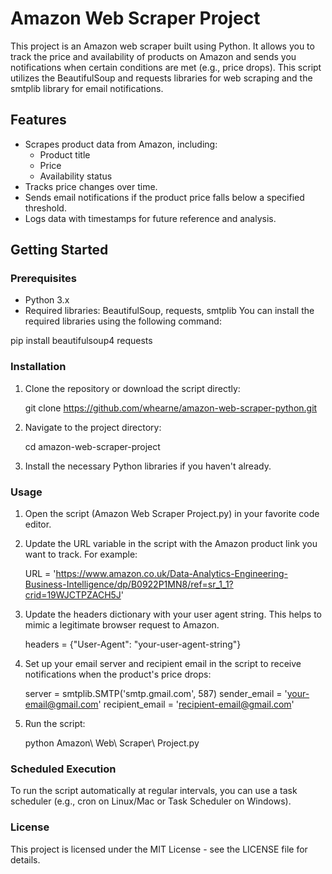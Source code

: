 # Amazon Web Scraper Project
This project is an Amazon web scraper built using Python. It allows you to track the price and availability of products on Amazon and sends you notifications when certain conditions are met (e.g., price drops). This script utilizes the BeautifulSoup and requests libraries for web scraping and the smtplib library for email notifications.

## Features
- Scrapes product data from Amazon, including:
    - Product title
    - Price
    - Availability status
- Tracks price changes over time.
- Sends email notifications if the product price falls below a specified threshold.
- Logs data with timestamps for future reference and analysis.
## Getting Started
### Prerequisites
- Python 3.x
- Required libraries: BeautifulSoup, requests, smtplib
You can install the required libraries using the following command:

pip install beautifulsoup4 requests

### Installation
1. Clone the repository or download the script directly:

    git clone https://github.com/whearne/amazon-web-scraper-python.git

2. Navigate to the project directory:

    cd amazon-web-scraper-project

3. Install the necessary Python libraries if you haven't already.

### Usage
1. Open the script (Amazon Web Scraper Project.py) in your favorite code editor.

2. Update the URL variable in the script with the Amazon product link you want to track. For example:

    URL = 'https://www.amazon.co.uk/Data-Analytics-Engineering-Business-Intelligence/dp/B0922P1MN8/ref=sr_1_1?crid=19WJCTPZACH5J'

3. Update the headers dictionary with your user agent string. This helps to mimic a legitimate browser request to Amazon.


    headers = {"User-Agent": "your-user-agent-string"}

4. Set up your email server and recipient email in the script to receive notifications when the product's price drops:

    server = smtplib.SMTP('smtp.gmail.com', 587)
    sender_email = 'your-email@gmail.com'
    recipient_email = 'recipient-email@gmail.com'
  
5. Run the script:


    python Amazon\ Web\ Scraper\ Project.py
### Scheduled Execution
To run the script automatically at regular intervals, you can use a task scheduler (e.g., cron on Linux/Mac or Task Scheduler on Windows).

### License
This project is licensed under the MIT License - see the LICENSE file for details.
